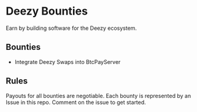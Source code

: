 # Deezy Bounties
Earn by building software for the Deezy ecosystem.

## Bounties

- Integrate Deezy Swaps into BtcPayServer 

## Rules

Payouts for all bounties are negotiable. Each bounty is represented by an Issue in this repo. Comment on the issue to get started.
